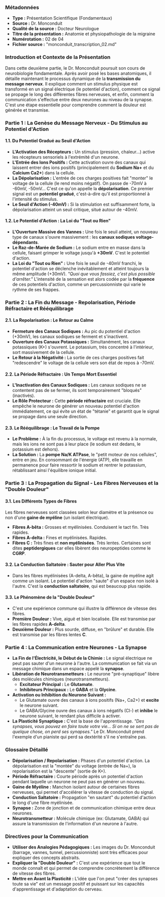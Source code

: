 ### **Métadonnées**

- **Type :** Présentation Scientifique (Fondamentaux)
- **Source :** Dr. Monconduit
- **Qualité de la source :** Docteur Neurologue
- **Titre de la présentation :** Anatomie et physiopathologie de la migraine
- **Numérotation :** 02 de 04
- **Fichier source :** "monconduit_transcription_02.md"

### **Introduction et Contexte de la Présentation**

Dans cette deuxième partie, le Dr. Monconduit poursuit son cours de neurobiologie fondamentale. Après avoir posé les bases anatomiques, il détaille maintenant le processus dynamique de la **transmission du message nerveux**. Il explique comment un stimulus physique est transformé en un signal électrique (le potentiel d'action), comment ce signal se propage le long des différentes fibres nerveuses, et enfin, comment la communication s'effectue entre deux neurones au niveau de la synapse. C'est une étape essentielle pour comprendre comment la douleur est générée et transmise.

### **Partie 1 : La Genèse du Message Nerveux - Du Stimulus au Potentiel d'Action**

#### **1.1. Du Potentiel Gradué au Seuil d'Action**

- **L'Activation des Récepteurs :** Un stimulus (pression, chaleur...) active les récepteurs sensoriels à l'extrémité d'un neurone.
- **L'Entrée des Ions Positifs :** Cette activation ouvre des canaux qui laissent entrer des ions positifs (principalement du **Sodium Na+** et du **Calcium Ca2+**) dans la cellule.
- **La Dépolarisation :** L'entrée de ces charges positives fait "monter" le voltage de la cellule (le rend moins négatif). On passe de -70mV à -60mV, -50mV... C'est ce qu'on appelle la **dépolarisation**. Ce premier signal est un **potentiel gradué**, c'est-à-dire qu'il est proportionnel à l'intensité du stimulus.
- **Le Seuil d'Action (-40mV) :** Si la stimulation est suffisamment forte, la dépolarisation atteint un seuil critique, situé autour de -40mV.

#### **1.2. Le Potentiel d'Action : La Loi du "Tout ou Rien"**

- **L'Ouverture Massive des Vannes :** Une fois le seuil atteint, un nouveau type de canaux s'ouvre massivement : les **canaux sodiques voltage-dépendants**.
- **Le Raz-de-Marée de Sodium :** Le sodium entre en masse dans la cellule, faisant grimper le voltage jusqu'à **+30mV**. C'est le potentiel d'action.
- **La Loi du "Tout ou Rien" :** Une fois le seuil de -40mV franchi, le potentiel d'action se déclenche inévitablement et atteint toujours la même amplitude (+30mV). _"Quoi que vous fassiez, c'est plus possible d'arrêter."_ L'intensité de la sensation est alors codée par la **fréquence** de ces potentiels d'action, comme un percussionniste qui varie le rythme de ses frappes.

### **Partie 2 : La Fin du Message - Repolarisation, Période Réfractaire et Rééquilibrage**

#### **2.1. La Repolarisation : Le Retour au Calme**

- **Fermeture des Canaux Sodiques :** Au pic du potentiel d'action (+30mV), les canaux sodiques se ferment et s'inactivent.
- **Ouverture des Canaux Potassiques :** Simultanément, les canaux potassiques (K+) s'ouvrent. Le potassium, très concentré à l'intérieur, sort massivement de la cellule.
- **Le Retour à la Négativité :** La sortie de ces charges positives fait "redescendre" le voltage de la cellule vers son état de repos à -70mV.

#### **2.2. La Période Réfractaire : Un Temps Mort Essentiel**

- **L'Inactivation des Canaux Sodiques :** Les canaux sodiques ne se contentent pas de se fermer, ils sont temporairement "bloqués" (inactivés).
- **Le Rôle Protecteur :** Cette **période réfractaire** est cruciale. Elle empêche le neurone de générer un nouveau potentiel d'action immédiatement, ce qui évite un état de "tétanie" et garantit que le signal se propage dans une seule direction.

#### **2.3. Le Rééquilibrage : Le Travail de la Pompe**

- **Le Problème :** À la fin du processus, le voltage est revenu à la normale, mais les ions ne sont pas à leur place (le sodium est dedans, le potassium est dehors).
- **La Solution :** La **pompe Na/K ATPase**, le "petit moteur de nos cellules", entre en jeu. En consommant de l'énergie (ATP), elle travaille en permanence pour faire ressortir le sodium et rentrer le potassium, rétablissant ainsi l'équilibre ionique initial.

### **Partie 3 : La Propagation du Signal - Les Fibres Nerveuses et la "Double Douleur"**

#### **3.1. Les Différents Types de Fibres**

Les fibres nerveuses sont classées selon leur diamètre et la présence ou non d'une **gaine de myéline** (un isolant électrique).

- **Fibres A-bêta :** Grosses et myélinisées. Conduisent le tact fin. Très rapides.
- **Fibres A-delta :** Fines et myélinisées. Rapides.
- **Fibres C :** Très fines et **non myélinisées**. Très lentes. Certaines sont dites **peptidergiques** car elles libèrent des neuropeptides comme le **CGRP**.

#### **3.2. La Conduction Saltatoire : Sauter pour Aller Plus Vite**

- Dans les fibres myélinisées (A-delta, A-bêta), la gaine de myéline agit comme un isolant. Le potentiel d'action "saute" d'un espace non isolé à l'autre. C'est la **conduction saltatoire**, qui est beaucoup plus rapide.

#### **3.3. Le Phénomène de la "Double Douleur"**

- C'est une expérience commune qui illustre la différence de vitesse des fibres.
- **Première Douleur :** Vive, aiguë et bien localisée. Elle est transmise par les fibres rapides **A-delta**.
- **Deuxième Douleur :** Plus sourde, diffuse, en "brûlure" et durable. Elle est transmise par les fibres lentes **C**.

### **Partie 4 : La Communication entre Neurones - La Synapse**

- **La Fin de l'Électricité, le Début de la Chimie :** Le signal électrique ne peut pas sauter d'un neurone à l'autre. La communication se fait via un message chimique dans un espace appelé la **synapse**.
- **Libération de Neurotransmetteurs :** Le neurone "pré-synaptique" libère des molécules chimiques (neurotransmetteurs).
  - **Excitateur Principal :** Le **Glutamate**.
  - **Inhibiteurs Principaux :** Le **GABA** et la **Glycine**.
- **Activation ou Inhibition du Neurone Suivant :**
  - Le Glutamate ouvre des canaux à ions positifs (Na+, Ca2+) et **excite** le neurone suivant.
  - Le GABA/Glycine ouvre des canaux à ions négatifs (Cl-) et **inhibe** le neurone suivant, le rendant plus difficile à activer.
- **La Plasticité Synaptique :** C'est la base de l'apprentissage. _"Des synapses, vous pouvez en faire toute votre vie... Si on ne se sert pas de quelque chose, on perd ses synapses."_ Le Dr. Monconduit prend l'exemple d'un pianiste qui perd sa dextérité s'il ne s'entraîne pas.

### **Glossaire Détaillé**

- **Dépolarisation / Repolarisation :** Phases d'un potentiel d'action. La dépolarisation est la "montée" du voltage (entrée de Na+), la repolarisation est la "descente" (sortie de K+).
- **Période Réfractaire :** Courte période après un potentiel d'action pendant laquelle un neurone ne peut pas en générer un nouveau.
- **Gaine de Myéline :** Manchon isolant autour de certaines fibres nerveuses, qui permet d'accélérer la vitesse de conduction du signal.
- **Conduction Saltatoire :** Propagation "en sautant" du potentiel d'action le long d'une fibre myélinisée.
- **Synapse :** Zone de jonction et de communication chimique entre deux neurones.
- **Neurotransmetteur :** Molécule chimique (ex: Glutamate, GABA) qui assure la transmission de l'information d'un neurone à l'autre.

### **Directives pour la Communication**

- **Utiliser des Analogies Pédagogiques :** Les images du Dr. Monconduit (barrage, vannes, tunnel, percussionniste) sont très efficaces pour expliquer des concepts abstraits.
- **Expliquer la "Double Douleur" :** C'est une expérience que tout le monde connaît et qui permet de comprendre concrètement la différence de vitesse des fibres.
- **Mettre en Avant la Plasticité :** L'idée que l'on peut "créer des synapses toute sa vie" est un message positif et puissant sur les capacités d'apprentissage et d'adaptation du cerveau.
